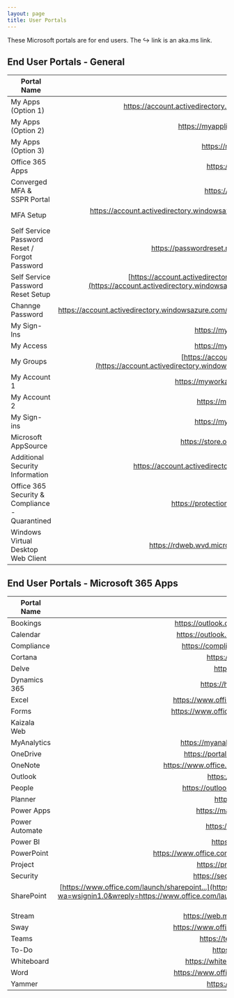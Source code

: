 ```yaml
---
layout: page
title: User Portals
---
```


These Microsoft portals are for end users. The ↪ link is an aka.ms link.

## End User Portals - General

| Portal Name                                    | URL                                                                                                         |
| -----------------------------|-------------------------------------------------------------------------------------------------------------------------------------------:|
| My Apps (Option 1)                    | <https://account.activedirectory.windowsazure.com/>{:target="_blank"} ↪               |
| My Apps (Option 2)                    | <https://myapplications.microsoft.com/>{:target="_blank"}                                             |
| My Apps (Option 3)                    | <https://myapps.microsoft.com/>{:target="_blank"}                                             |
| Office 365 Apps              | <https://www.office.com/apps>{:target="_blank"}                                       |
| Converged MFA & SSPR Portal  | <https://aka.ms/mysecurityinfo>{:target="_blank"}                                       |
| MFA Setup                    | <https://account.activedirectory.windowsazure.com/proofup.aspx>{:target="_blank"} <https://aka.ms/mfasetup>|
| Self Service Password Reset / Forgot Password   | <https://passwordreset.microsoftonline.com/>{:target="_blank"}[↪](https://aka.ms/sspr)                                        |
| Self Service Password Reset Setup   | [https://account.activedirectory.windowsazure.com/PasswordReset/...](https://account.activedirectory.windowsazure.com/PasswordReset/Register.aspx?regref=ssprsetup){:target="_blank"}                                        |
| Channge Password             | <https://account.activedirectory.windowsazure.com/ChangePassword.aspx>{:target="_blank"}   |
| My Sign-Ins                  | <https://mysignins.microsoft.com/>{:target="_blank"}                                                       |
| My Access                    | <https://myaccess.microsoft.com/>{:target="_blank"}                                                         |
| My Groups                    | [https://account.activedirectory.windowsazure.com/...](https://account.activedirectory.windowsazure.com/r#/groups){:target="_blank"}            |
| My Account 1                 | <https://myworkaccount.microsoft.com/>{:target="_blank"}                                               |
| My Account 2                 | <https://myprofile.microsoft.com/>{:target="_blank"}                                                       |
| My Sign-ins                 | <https://mysignins.microsoft.com/>{:target="_blank"}                                                       |
| Microsoft AppSource         | <https://store.office.com/redirect.aspx>{:target="_blank"}                                           |
| Additional Security Information         | <https://account.activedirectory.windowsazure.com/>{:target="_blank"}                                           |
| Office 365 Security & Compliance - Quarantined       | <https://protection.office.com/quarantine>{:target="_blank"}             |
| Windows Virtual Desktop Web Client     | <https://rdweb.wvd.microsoft.com/webclient/>{:target="_blank"}[↪](https://aka.ms/wvdweb)             |



## End User Portals - Microsoft 365 Apps

| Portal Name                  | URL                                                                                                                                          |
| -----------------------------|---------------------------------------------------------------------------------------------------------------------------------------------:|
| Bookings                     | <https://outlook.office.com/bookings/>{:target="_blank"}                                                       |
| Calendar                      | <https://outlook.office.com/calendar/>{:target="_blank"}                                                       |
| Compliance                      | <https://compliance.microsoft.com/>{:target="_blank"}                                                       |
| Cortana        | <https://cortana.office.com/>{:target="_blank"}             |
| Delve                        | <https://delve.office.com/>{:target="_blank"}                                                       |
| Dynamics 365                      | <https://home.dynamics.com/>{:target="_blank"}                                                       |
| Excel                      | <https://www.office.com/launch/excel>{:target="_blank"}                                  |
| Forms                      | <https://www.office.com/launch/forms>{:target="_blank"}                                  |
| Kaizala Web                    | <https://web.kaiza.la/>{:target="_blank"}                                                       |
| MyAnalytics                      | <https://myanalytics.microsoft.com/>{:target="_blank"}                                                       |
| OneDrive                      | <https://portal.office.com/onedrive>{:target="_blank"}                                                       |
| OneNote                      | <https://www.office.com/launch/onenote>{:target="_blank"}                                                       |
| Outlook                      | <https://outlook.office.com/>{:target="_blank"}                                                       |
| People                      | <https://outlook.office.com/people/>{:target="_blank"}                                                       |
| Planner                      | <https://tasks.office.com/>{:target="_blank"}                                                       |
| Power Apps                      | <https://make.powerapps.com/>{:target="_blank"}                                                       |
| Power Automate                    | <https://flow.microsoft.com/>{:target="_blank"}                                                       |
| Power BI                      | <https://app.powerbi.com/>{:target="_blank"}                                                       |
| PowerPoint                     | <https://www.office.com/launch/powerpoint>{:target="_blank"}                                                       |
| Project                     | <https://project.microsoft.com/>{:target="_blank"}                                                       |
| Security                      | <https://security.microsoft.com/>{:target="_blank"}                                                       |
| SharePoint                      | [https://www.office.com/launch/sharepoint...](https://login.microsoftonline.com/login.srf?wa=wsignin1.0&wreply=https://www.office.com/launch/sharepoint%3F&LoginOptions=1){:target="_blank"}                                                       |
| Stream                     | <https://web.microsoftstream.com/>{:target="_blank"}                                                       |
| Sway                      | <https://www.office.com/launch/sway>{:target="_blank"}                                                       |
| Teams                      | <https://teams.microsoft.com/>{:target="_blank"}                                                       |
| To-Do                      | <https://to-do.office.com/>{:target="_blank"}                                                       |
| Whiteboard                      | <https://whiteboard.microsoft.com>{:target="_blank"}                                                       |
| Word                     | <https://www.office.com/launch/word>{:target="_blank"}                                                       |
| Yammer                    | <https://www.yammer.com/>{:target="_blank"}                                                       |
